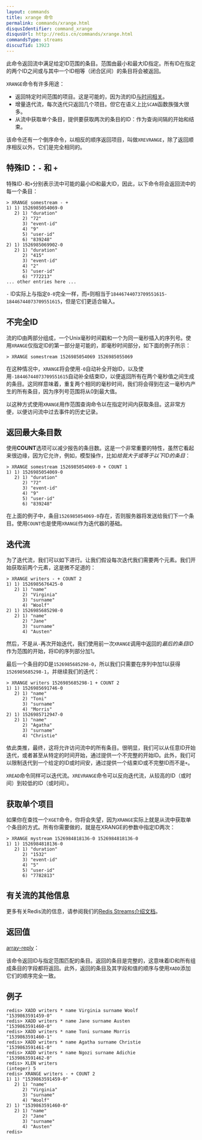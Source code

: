 ```yaml
---
layout: commands
title: xrange 命令
permalink: commands/xrange.html
disqusIdentifier: command_xrange
disqusUrl: http://redis.cn/commands/xrange.html
commandsType: streams
discuzTid: 13923
---
```


此命令返回流中满足给定ID范围的条目。范围由最小和最大ID指定。所有ID在指定的两个ID之间或与其中一个ID相等（闭合区间）的条目将会被返回。

`XRANGE`命令有许多用途：

* 返回特定时间范围的项目。这是可能的，因为流的ID[与时间相关](/topics/streams-intro)。
* 增量迭代流，每次迭代只返回几个项目。但它在语义上比`SCAN`函数族强大很多。
* 从流中获取单个条目，提供要获取两次的条目的ID：作为查询间隔的开始和结束。

该命令还有一个倒序命令，以相反的顺序返回项目，叫做`XREVRANGE`，除了返回顺序相反以外，它们是完全相同的。

## 特殊ID：`-` 和 `+`

特殊ID`-`和`+`分别表示流中可能的最小ID和最大ID，因此，以下命令将会返回流中的每一个条目：

```
> XRANGE somestream - +
1) 1) 1526985054069-0
   2) 1) "duration"
      2) "72"
      3) "event-id"
      4) "9"
      5) "user-id"
      6) "839248"
2) 1) 1526985069902-0
   2) 1) "duration"
      2) "415"
      3) "event-id"
      4) "2"
      5) "user-id"
      6) "772213"
... other entries here ...
```

`-` ID实际上与指定`0-0`完全一样，而`+`则相当于`18446744073709551615-18446744073709551615`，但是它们更适合输入。

## 不完全ID

流的ID由两部分组成，一个Unix毫秒时间戳和一个为同一毫秒插入的序列号。使用`XRANGE`仅指定ID的第一部分是可能的，即毫秒时间部分，如下面的例子所示：

```
> XRANGE somestream 1526985054069 1526985055069
```

在这种情况中，`XRANGE`将会使用`-0`自动补全开始ID，以及使用`-18446744073709551615`自动补全结束ID，以便返回所有在两个毫秒值之间生成的条目。这同样意味着，重复两个相同的毫秒时间，我们将会得到在这一毫秒内产生的所有条目，因为序列号范围将从0到最大值。

以这种方式使用`XRANGE`用作范围查询命令以在指定时间内获取条目。这非常方便，以便访问流中过去事件的历史记录。

## 返回最大条目数

使用**COUNT**选项可以减少报告的条目数。这是一个非常重要的特性，虽然它看起来很边缘，因为它允许，例如，模型操作，比如*给我大于或等于以下ID的条目*：

```
> XRANGE somestream 1526985054069-0 + COUNT 1
1) 1) 1526985054069-0
   2) 1) "duration"
      2) "72"
      3) "event-id"
      4) "9"
      5) "user-id"
      6) "839248"
```

在上面的例子中，条目`1526985054069-0`存在，否则服务器将发送给我们下一个条目。使用`COUNT`也是使用`XRANGE`作为迭代器的基础。

## 迭代流

为了迭代流，我们可以如下进行。让我们假设每次迭代我们需要两个元素。我们开始获取前两个元素，这是微不足道的：

```
> XRANGE writers - + COUNT 2
1) 1) 1526985676425-0
   2) 1) "name"
      2) "Virginia"
      3) "surname"
      4) "Woolf"
2) 1) 1526985685298-0
   2) 1) "name"
      2) "Jane"
      3) "surname"
      4) "Austen"
```

然后，不是从`-`再次开始迭代，我们使用前一次`XRANGE`调用中返回的*最后的条目ID*作为范围的开始，将ID的序列部分加1。

最后一个条目的ID是`1526985685298-0`，所以我们只需要在序列中加1以获得`1526985685298-1`，并继续我们的迭代：

```
> XRANGE writers 1526985685298-1 + COUNT 2
1) 1) 1526985691746-0
   2) 1) "name"
      2) "Toni"
      3) "surname"
      4) "Morris"
2) 1) 1526985712947-0
   2) 1) "name"
      2) "Agatha"
      3) "surname"
      4) "Christie"
```

依此类推，最终，这将允许访问流中的所有条目。很明显，我们可以从任意ID开始迭代，或者甚至从特定的时间开始，通过提供一个不完整的开始ID。此外，我们可以限制迭代到一个给定的ID或时间安，通过提供一个结束ID或不完整ID而不是`+`。

`XREAD`命令同样可以迭代流。`XREVRANGE`命令可以反向迭代流，从较高的ID（或时间）到较低的ID（或时间）。

## 获取单个项目

如果你在查找一个`XGET`命令，你将会失望，因为`XRANGE`实际上就是从流中获取单个条目的方式。所有你需要做的，就是在XRANGE的参数中指定ID两次：

```
> XRANGE mystream 1526984818136-0 1526984818136-0
1) 1) 1526984818136-0
   2) 1) "duration"
      2) "1532"
      3) "event-id"
      4) "5"
      5) "user-id"
      6) "7782813"
```

## 有关流的其他信息

更多有关Redis流的信息，请参阅我们的[Redis Streams介绍文档](/topics/streams-intro)。

## 返回值

[array-reply](/topics/protocol.html#array-reply)：

该命令返回ID与指定范围匹配的条目。返回的条目是完整的，这意味着ID和所有组成条目的字段都将返回。此外，返回的条目及其字段和值的顺序与使用`XADD`添加它们的顺序完全一致。

## 例子


	redis> XADD writers * name Virginia surname Woolf
	"1539863591459-0"
	redis> XADD writers * name Jane surname Austen
	"1539863591460-0"
	redis> XADD writers * name Toni surname Morris
	"1539863591460-1"
	redis> XADD writers * name Agatha surname Christie
	"1539863591461-0"
	redis> XADD writers * name Ngozi surname Adichie
	"1539863591462-0"
	redis> XLEN writers
	(integer) 5
	redis> XRANGE writers - + COUNT 2
	1) 1) "1539863591459-0"
	   2) 1) "name"
		  2) "Virginia"
		  3) "surname"
		  4) "Woolf"
	2) 1) "1539863591460-0"
	   2) 1) "name"
		  2) "Jane"
		  3) "surname"
		  4) "Austen"
	redis> 

